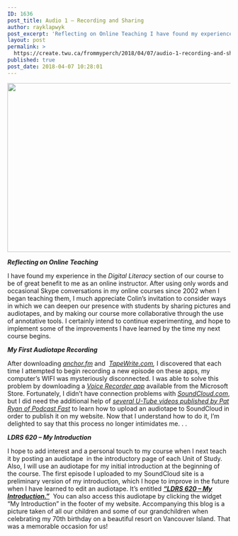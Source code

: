 ```yaml
---
ID: 1636
post_title: Audio 1 – Recording and Sharing
author: rayklapwyk
post_excerpt: 'Reflecting on Online Teaching I have found my experience in the&nbsp;Digital Literacy&nbsp;section of our course to be of great benefit [&hellip;]'
layout: post
permalink: >
  https://create.twu.ca/frommyperch/2018/04/07/audio-1-recording-and-sharing/
published: true
post_date: 2018-04-07 10:28:01
---
```

<img width="640" height="382" class="aligncenter size-full wp-image-2378" alt="" src="http://create.twu.ca/frommyperch/files/2018/04/2011-08-Rays-70th-Z-Group-Picture-2.jpg" srcset="https://create.twu.ca/frommyperch/files/2018/04/2011-08-Rays-70th-Z-Group-Picture-2.jpg 640w, https://create.twu.ca/frommyperch/files/2018/04/2011-08-Rays-70th-Z-Group-Picture-2-300x179.jpg 300w" sizes="(max-width: 640px) 100vw, 640px" />

<b><i>Reflecting on Online Teaching</i></b>

<b></b><i></i>I have found my experience in the&nbsp;<em>Digital Literacy&nbsp;</em>section of our course to be of great benefit to me as an online instructor. After using only words and occasional Skype conversations in my online courses since 2002 when I began teaching them, I much appreciate Colin&#8217;s invitation to consider ways in which we can deepen our presence with students by sharing pictures and audiotapes, and by making our course more collaborative through the use of annotative tools. I certainly intend to continue experimenting, and hope to implement some of the improvements I have learned by the time my next course begins.

<em><strong>My First Audiotape Recording</strong></em>

After downloading <em><a href="https://anchor.fm/how-to-start-a-podcast"  rel="noopener">anchor.fm</a></em> and<em>&nbsp; <a href="https://tapewrite.com/"  rel="noopener">TapeWrite.com</a>, </em>I discovered that each time I attempted to begin recording a new episode on these apps, my computer&#8217;s WIFI was mysteriously disconnected. I was able to solve this problem by downloading a <a href="https://www.microsoft.com/store/productId/9WZDNCRFHWKN"  rel="noopener"><em>Voice Recorder app</em></a> available from the Microsoft Store. Fortunately, I didn&#8217;t have connection problems with <a href="https://soundcloud.com/"  rel="noopener"><em>SoundCloud.com</em></a>, but I did need the additional help of <a href="https://www.youtube.com/watch?v=wYSxo4XffqE&amp;index=74&amp;list=PL29XoFF-jKFXwC4HlYAo7ug3prmhta3n2&amp;t=0s"  rel="noopener"><em>several U-Tube videos published by Pat Ryan of Podcast Fast</em></a> to learn how to upload an audiotape to SoundCloud in order to publish it on my website. Now that I understand how to do it, I&#8217;m delighted to say that this process no longer intimidates me. . .

<em><strong>LDRS 620 &#8211; My Introduction</strong></em>

I hope to add interest and a personal touch to my course when I next teach it by posting an audiotape&nbsp; in the introductory page of each Unit of Study. Also, I will use an audiotape for my initial introduction at the beginning of the course. The first episode I uploaded to my SoundCloud site is a preliminary version of my introduction, which I hope to improve in the future when I have learned to edit an audiotape. It&#8217;s entitled <a href="https://soundcloud.com/ray-klapwyk-307793991/ldrs-620-my-introduction"  rel="noopener"><em><strong>&#8220;LDRS 620 &#8211; My Introduction.&#8221;</strong></em></a>&nbsp; You can also access this audiotape by clicking the widget &#8220;My Introduction&#8221; in the footer of my website. Accompanying this blog is a picture taken of all our children and some of our grandchildren when celebrating my 70th birthday on a beautiful resort on Vancouver Island. That was a memorable occasion for us!

&nbsp;

&nbsp;

&nbsp;